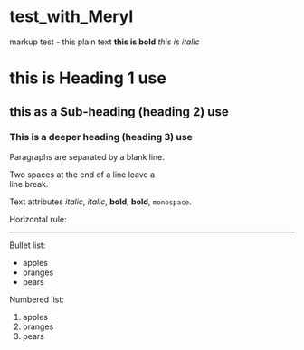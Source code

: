 # test_with_Meryl
markup test - this plain text
**this is bold**
*this is italic*
# this is Heading 1 use #

## this as a Sub-heading (heading 2) use ##

### This is a deeper heading (heading 3) use ###
 
Paragraphs are separated
by a blank line.

Two spaces at the end of a line leave a  
line break.

Text attributes _italic_, *italic*, __bold__, **bold**, `monospace`.

Horizontal rule:

---

Bullet list:

  * apples
  * oranges
  * pears

Numbered list:

  1. apples
  2. oranges
  3. pears
